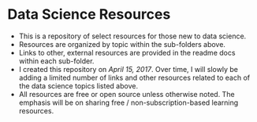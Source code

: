 # Data Science Resources

- This is a repository of select resources for those new to data science.
- Resources are organized by topic within the sub-folders above. 
- Links to other, external resources are provided in the readme docs within each sub-folder.
- I created this repository on _April 15, 2017_. Over time, I will slowly be adding a limited number of links and other resources related to each of the data science topics listed above.
- All resources are free or open source unless otherwise noted. The emphasis will be on sharing free / non-subscription-based learning resources.
